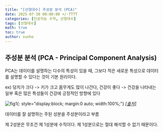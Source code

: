 ```yaml
---
title: "[선형대수] 주성분 분석 (PCA)"
date: 2025-07-30 00:00:00 +/-TTTT
categories: [인공지능 수학, 선형대수]
tags: [선형대수]
math: true
toc: true
author: sunho
---
```


## 주성분 분석 (PCA - Principal Component Analysis)

PCA는 데이터를 설명하는 다수의 특성이 있을 때, 그보다 적은 새로운 특성으로 데이터를 설명할 수 있다는 것이 기본 원리이다.

ex) 덩치가 크다 -> 키가 크고 몸무게도 많이 나간다, 건강이 좋다 -> 건강을 나타내는 일부 혹은 많은 특성들이 건강에 긍정적인 방향에 있다

![fig1](mlm/30-1.png){: style="display:block; margin:0 auto; width:100%;"}
_[[출처]](https://www.youtube.com/watch?v=CodLsdbfjvI)_

데이터를 잘 설명하는 주된 성분을 주성분이라고 부름

제 2성분은 무조건 제 1성분에 수직이다. 제 1성분으로는 절대 해석할 수 없기 때문이다.
